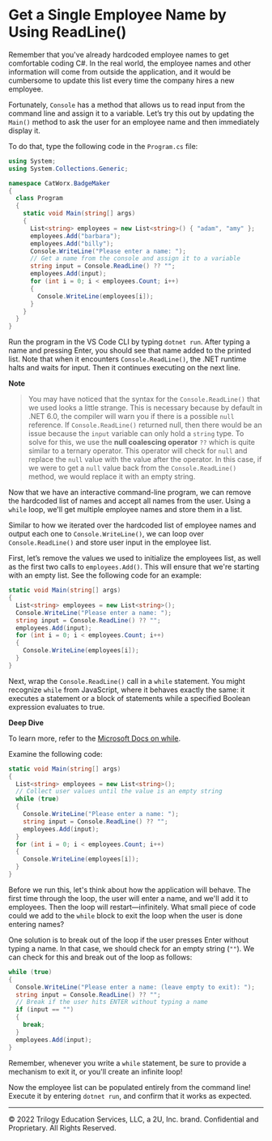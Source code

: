 # Get a Single Employee Name by Using ReadLine()

Remember that you've already hardcoded employee names to get comfortable coding C#. In the real world, the employee names and other information will come from outside the application, and it would be cumbersome to update this list every time the company hires a new employee.

Fortunately, `Console` has a method that allows us to read input from the command line and assign it to a variable. Let’s try this out by updating the `Main()` method to ask the user for an employee name and then immediately display it.

To do that, type the following code in the `Program.cs` file:

```cs
using System;
using System.Collections.Generic;

namespace CatWorx.BadgeMaker
{
  class Program
  {
    static void Main(string[] args)
    {
      List<string> employees = new List<string>() { "adam", "amy" };
      employees.Add("barbara");
      employees.Add("billy");
      Console.WriteLine("Please enter a name: ");
      // Get a name from the console and assign it to a variable
      string input = Console.ReadLine() ?? "";
      employees.Add(input);
      for (int i = 0; i < employees.Count; i++) 
      {
        Console.WriteLine(employees[i]);
      }
    }
  }
}
```

Run the program in the VS Code CLI by typing `dotnet run`. After typing a name and pressing Enter, you should see that name added to the printed list. Note that when it encounters `Console.ReadLine()`, the .NET runtime halts and waits for input. Then it continues executing on the next line.

**Note**

> You may have noticed that the syntax for the `Console.ReadLine()` that we used looks a little strange. This is necessary because by default in .NET 6.0, the compiler will warn you if there is a possible `null` reference. If `Console.ReadLine()` returned null, then there would be an issue because the `input` variable can only hold a `string` type. To solve for this, we use the **null coalescing operator** `??` which is quite similar to a ternary operator. This operator will check for `null` and replace the `null` value with the value after the operator. In this case, if we were to get a `null` value back from the `Console.ReadLine()` method, we would replace it with an empty string.

Now that we have an interactive command-line program, we can remove the hardcoded list of names and accept all names from the user. Using a `while` loop, we'll get multiple employee names and store them in a list.

Similar to how we iterated over the hardcoded list of employee names and output each one to `Console.WriteLine()`, we can loop over `Console.ReadLine()` and store user input in the employee list.

First, let’s remove the values we used to initialize the employees list, as well as the first two calls to `employees.Add()`. This will ensure that we're starting with an empty list. See the following code for an example:

```cs
static void Main(string[] args)
{
  List<string> employees = new List<string>();
  Console.WriteLine("Please enter a name: ");
  string input = Console.ReadLine() ?? "";
  employees.Add(input);
  for (int i = 0; i < employees.Count; i++) 
  {
    Console.WriteLine(employees[i]);
  }
}
```

Next, wrap the `Console.ReadLine()` call in a `while` statement. You might recognize `while` from JavaScript, where it behaves exactly the same: it executes a statement or a block of statements while a specified Boolean expression evaluates to true.

**Deep Dive**

To learn more, refer to the [Microsoft Docs on while](https://docs.microsoft.com/en-us/dotnet/csharp/language-reference/keywords/while).

Examine the following code:

```cs
static void Main(string[] args)
{
  List<string> employees = new List<string>();
  // Collect user values until the value is an empty string
  while (true)
  {
    Console.WriteLine("Please enter a name: ");
    string input = Console.ReadLine() ?? "";
    employees.Add(input);
  } 
  for (int i = 0; i < employees.Count; i++) 
  {
    Console.WriteLine(employees[i]);
  }
}
```

Before we run this, let's think about how the application will behave. The first time through the loop, the user will enter a name, and we'll add it to employees. Then the loop will restart—infinitely. What small piece of code could we add to the `while` block to exit the loop when the user is done entering names?

One solution is to break out of the loop if the user presses Enter without typing a name. In that case, we should check for an empty string (`""`). We can check for this and break out of the loop as follows:

```cs
while (true)
{
  Console.WriteLine("Please enter a name: (leave empty to exit): ");
  string input = Console.ReadLine() ?? "";
  // Break if the user hits ENTER without typing a name
  if (input == "") 
  {
    break;
  }
  employees.Add(input);
}
```

Remember, whenever you write a `while` statement, be sure to provide a mechanism to exit it, or you'll create an infinite loop!

Now the employee list can be populated entirely from the command line! Execute it by entering `dotnet run`, and confirm that it works as expected.

---
© 2022 Trilogy Education Services, LLC, a 2U, Inc. brand. Confidential and Proprietary. All Rights Reserved.
